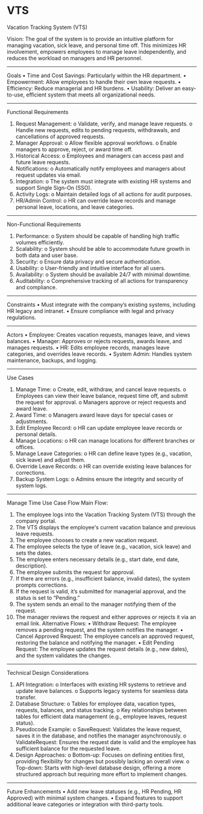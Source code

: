 # VTS
Vacation Tracking System (VTS)

Vision:
The goal of the system is to provide an intuitive platform for managing vacation, sick leave, and personal time off. This minimizes HR involvement, empowers employees to manage leave independently, and reduces the workload on managers and HR personnel.
________________________________________
Goals
•	Time and Cost Savings: Particularly within the HR department.
•	Empowerment: Allow employees to handle their own leave requests.
•	Efficiency: Reduce managerial and HR burdens.
•	Usability: Deliver an easy-to-use, efficient system that meets all organizational needs.
________________________________________
Functional Requirements
1.	Request Management:
o	Validate, verify, and manage leave requests.
o	Handle new requests, edits to pending requests, withdrawals, and cancellations of approved requests.
2.	Manager Approval:
o	Allow flexible approval workflows.
o	Enable managers to approve, reject, or award time off.
3.	Historical Access:
o	Employees and managers can access past and future leave requests.
4.	Notifications:
o	Automatically notify employees and managers about request updates via email.
5.	Integration:
o	The system must integrate with existing HR systems and support Single Sign-On (SSO).
6.	Activity Logs:
o	Maintain detailed logs of all actions for audit purposes.
7.	HR/Admin Control:
o	HR can override leave records and manage personal leave, locations, and leave categories.
________________________________________
Non-Functional Requirements
1.	Performance:
o	System should be capable of handling high traffic volumes efficiently.
2.	Scalability:
o	System should be able to accommodate future growth in both data and user base.
3.	Security:
o	Ensure data privacy and secure authentication.
4.	Usability:
o	User-friendly and intuitive interface for all users.
5.	Availability:
o	System should be available 24/7 with minimal downtime.
6.	Auditability:
o	Comprehensive tracking of all actions for transparency and compliance.
________________________________________
Constraints
•	Must integrate with the company’s existing systems, including HR legacy and intranet.
•	Ensure compliance with legal and privacy regulations.
________________________________________
Actors
•	Employee: Creates vacation requests, manages leave, and views balances.
•	Manager: Approves or rejects requests, awards leave, and manages requests.
•	HR: Edits employee records, manages leave categories, and overrides leave records.
•	System Admin: Handles system maintenance, backups, and logging.
________________________________________
Use Cases
1.	Manage Time:
o	Create, edit, withdraw, and cancel leave requests.
o	Employees can view their leave balance, request time off, and submit the request for approval.
o	Managers approve or reject requests and award leave.
2.	Award Time:
o	Managers award leave days for special cases or adjustments.
3.	Edit Employee Record:
o	HR can update employee leave records or personal details.
4.	Manage Locations:
o	HR can manage locations for different branches or offices.
5.	Manage Leave Categories:
o	HR can define leave types (e.g., vacation, sick leave) and adjust them.
6.	Override Leave Records:
o	HR can override existing leave balances for corrections.
7.	Backup System Logs:
o	Admins ensure the integrity and security of system logs.
________________________________________
Manage Time Use Case Flow
Main Flow:
1.	The employee logs into the Vacation Tracking System (VTS) through the company portal.
2.	The VTS displays the employee's current vacation balance and previous leave requests.
3.	The employee chooses to create a new vacation request.
4.	The employee selects the type of leave (e.g., vacation, sick leave) and sets the dates.
5.	The employee enters necessary details (e.g., start date, end date, description).
6.	The employee submits the request for approval.
7.	If there are errors (e.g., insufficient balance, invalid dates), the system prompts corrections.
8.	If the request is valid, it’s submitted for managerial approval, and the status is set to “Pending.”
9.	The system sends an email to the manager notifying them of the request.
10.	The manager reviews the request and either approves or rejects it via an email link.
Alternative Flows:
•	Withdraw Request: The employee removes a pending request, and the system notifies the manager.
•	Cancel Approved Request: The employee cancels an approved request, restoring the balance and notifying the manager.
•	Edit Pending Request: The employee updates the request details (e.g., new dates), and the system validates the changes.
________________________________________
Technical Design Considerations
1.	API Integration:
o	Interfaces with existing HR systems to retrieve and update leave balances.
o	Supports legacy systems for seamless data transfer.
2.	Database Structure:
o	Tables for employee data, vacation types, requests, balances, and status tracking.
o	Key relationships between tables for efficient data management (e.g., employee leaves, request status).
3.	Pseudocode Example:
o	SaveRequest: Validates the leave request, saves it in the database, and notifies the manager asynchronously.
o	ValidateRequest: Ensures the request date is valid and the employee has sufficient balance for the requested leave.
4.	Design Approaches:
o	Bottom-up: Focuses on defining entities first, providing flexibility for changes but possibly lacking an overall view.
o	Top-down: Starts with high-level database design, offering a more structured approach but requiring more effort to implement changes.
________________________________________
Future Enhancements
•	Add new leave statuses (e.g., HR Pending, HR Approved) with minimal system changes.
•	Expand features to support additional leave categories or integration with third-party tools.
